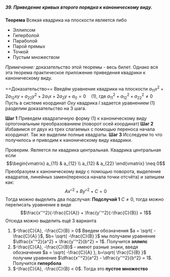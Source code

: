##### 39. Приведение кривых второго порядка к каноническому виду.
**Теорема**
Всякая квадрика на плоскости является либо
* Эллипсом
* Гиперболой
* Параболой
* Парой прямых
* Точкой
* Пустым множеством

*Примечание:* доказательство этой теоремы - весь билет. Однако вся эта теорема практическое приложение приведения квадрики к каноническому виду.

==Доказательство==
Введём уравнение квадрики на плоскости $a_{11}x^2+2a_{12}xy + a_{22}y^2 + 2a_{1}x + 2a_{2}y + a_{0} = 0 \quad (1)$, где $a_{11}^2 + a_{12}^2 + a_{22}^2 \neq 0$
Пусть в системе координат $Oxy$ квадрика $l$ задается уравнением $(1)$ разделим доказательство на 3 шага.

**Шаг 1** Приведем квадратичную форму $(1)$ к каноническому виду ортогональным преобразованием (поворот осей координат)
**Шаг 2** Избавимся от двух из трех слагаемых с помощью переноса начала координат.
Так же выделим полные квадраты.
**Шаг 3** Исследуем то что получилось и приводим к каноническому виду квадрики.

Проверим. Является ли квадрика центральная. Квадрика центральная если $$\begin{vmatrix}
a_{11} & a_{12} \\
a_{12} & a_{22}
\end{vmatrix} \neq 0$$ Преобразуем к каноническому виду с помощью поворота, выделение квадратов, линейных замен(переноса начала точки отсчёта) и запишем как:
$$Ax''^2 + By''^2 + C = 0$$
Тогда можно выделить два подслучая:
**Подслучай 1** $C\neq 0$, тогда можно переписать уравнение в виде
$$\frac{x''^2}{-\frac{C}{A}} + \frac{y''^2}{-\frac{C}{B}} = 1$$
Отсюда можно выделить ещё 3 варианта
1) $-\frac{C}{A}, -\frac{C}{B} > 0$ Введем обозначения $a = \sqrt{ -\frac{C}{A} }$, $b= \sqrt{ -\frac{C}{B} }$ мы получаем уравнение $\dfrac{x''^2}{a^2} + \frac{y''^2}{b^2} = 1$.  Получится **эллипс**
2) $-\frac{C}{A}, -\frac{C}{B}$ - имеют разные знаки, введя обозначения $a = \sqrt{ -\frac{C}{A} }, b=\sqrt{ \frac{C}{B} }$ получим уравнение $\dfrac{x''^2}{a^2} - \dfrac{y''^2}{b^2} = 1$. Получится **гипербола**
3) $-\frac{C}{A}, -\frac{C}{B} < 0$. Тогда это  **пустое множество**

